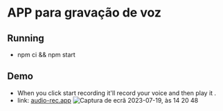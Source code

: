 # APP para gravação de voz

## Running
- npm ci && npm start

## Demo

- When you click start recording it'll record your voice and then play it .
- link: [audio-rec.app](https://audio-rec-seratooo.vercel.app/)
![Captura de ecrã 2023-07-19, às 14 20 48](https://github.com/Seratooo/AudioRec/assets/72074975/6709d7b7-6a66-4ca0-a847-33e1bedfe8f2)
